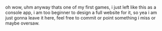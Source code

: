 oh wow, uhm anyway thats one of my first games, i just left like this as a console app, i am too beginner to design a full website for it, so yea i am just gonna leave it here, feel free to commit or point something i miss or maybe oversaw.

